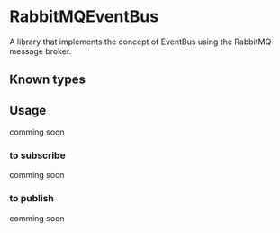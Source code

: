 # RabbitMQEventBus

A library that implements the concept of EventBus using the RabbitMQ message broker.

## Known types

## Usage

comming soon

### to subscribe

comming soon

### to publish

comming soon
